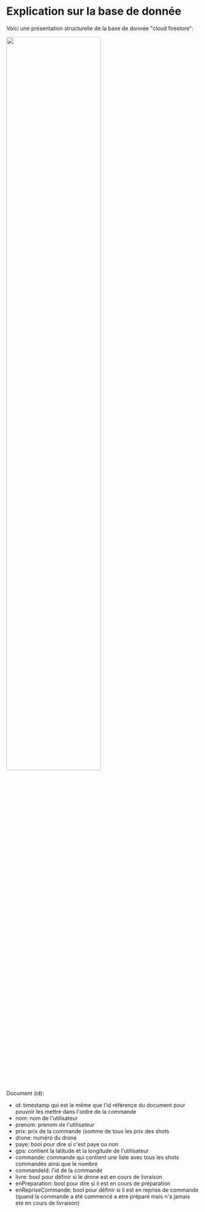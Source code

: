 # Explication sur la base de donnée

Voici une présentation structurelle de la base de donnée "cloud firestore":

<img src="https://github.com/BasileAmeeuw/DroneDelivreur/blob/main/Image%20github/BDDetRECO/DatabaseStructure.png" width="70%"/>

Document (id):
* id: timestamp qui est le même que l'id référence du document pour pouvoir les mettre dans l'ordre de la commande
* nom: nom de l'utilisateur
* prenom: prenom de l'utilisateur
* prix: prix de la commande (somme de tous les prix des shots
* drone: numéro du drone 
* paye: bool pour dire si c'est paye ou non
* gps: contient la latitude et la longitude de l'utilisateur
* commande: commande qui contient une liste avec tous les shots commandés ainsi que le nombre
* commandeId: l'id de la commande
* livre: bool pour définir si le drone est en cours de livraison
* enPreparation: bool pour dire si il est en cours de préparation
* enRepriseCommande: bool pour définir si il est en reprise de commande (quand la commande a été commencé a etre préparé mais n'a jamais ete en cours de livraison)
